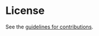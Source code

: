 # License

See the
[guidelines for contributions](https://github.com/roll-wg/useofrplinfo/blob/master/CONTRIBUTING.md).
